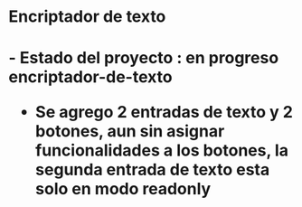 <h1>Encriptador de texto<h1>
- Estado del proyecto : en progreso encriptador-de-texto

- Se agrego 2 entradas de texto y 2 botones, aun sin asignar funcionalidades a los botones, la segunda entrada de texto esta solo en modo readonly
